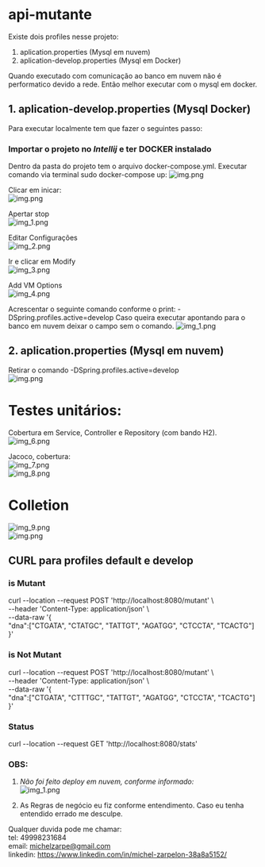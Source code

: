 # api-mutante

Existe dois profiles nesse projeto:
1. aplication.properties (Mysql em nuvem)
2. aplication-develop.properties (Mysql em Docker)

Quando executado com comunicação ao banco em nuvem não é performatico devido a rede. Então melhor executar com o mysql em docker.

## 1. aplication-develop.properties (Mysql Docker)

Para executar localmente tem que fazer o seguintes passo:  
### Importar o projeto no **_Intellij_** e ter **DOCKER** instalado

Dentro da pasta do projeto tem o arquivo docker-compose.yml.
Executar comando via terminal sudo docker-compose up:
![img.png](img.png)

Clicar em inicar:  
![img.png](img/img.png)

Apertar stop  
![img_1.png](img/img_1.png)  

Editar Configurações  
![img_2.png](img/img_2.png)

Ir e clicar em Modify  
![img_3.png](img/img_3.png)
  
Add VM Options  
![img_4.png](img/img_4.png)

Acrescentar o seguinte comando conforme o print: -DSpring.profiles.active=develop
Caso queira executar apontando para o banco em nuvem deixar o campo sem o comando.
![img_1.png](img/_img_1.png)

## 2. aplication.properties (Mysql em nuvem)  
Retirar o comando -DSpring.profiles.active=develop  
![img.png](img/_img.png)
  
# Testes unitários:  
Cobertura em Service, Controller e Repository (com bando H2).  
![img_6.png](img/img_6.png)  

Jacoco, cobertura:   
![img_7.png](img/img_7.png)  
![img_8.png](img/img_8.png)  
    
# Colletion   
![img_9.png](img/img_9.png)    
![img.png](img/img_.png)

## CURL para profiles default e develop
### is Mutant  
curl --location --request POST 'http://localhost:8080/mutant' \  
--header 'Content-Type: application/json' \  
--data-raw '{  
    "dna":["CTGATA", "CTATGC", "TATTGT", "AGATGG", "CTCCTA", "TCACTG"]  
}'    

### is Not Mutant

curl --location --request POST 'http://localhost:8080/mutant' \  
--header 'Content-Type: application/json' \  
--data-raw '{  
    "dna":["CTGATA", "CTTTGC", "TATTGT", "AGATGG", "CTCCTA", "TCACTG"]  
}'
  

### Status  
curl --location --request GET 'http://localhost:8080/stats'  

### OBS: 
1. _Não foi feito deploy em nuvem, conforme informado:_  
![img_1.png](img/img_1_.png)

2. As Regras de negócio eu fiz conforme entendimento. Caso eu tenha entendido errado me desculpe. 

Qualquer duvida pode me chamar:  
tel: 49998231684  
email: michelzarpe@gmail.com  
linkedin: https://www.linkedin.com/in/michel-zarpelon-38a8a5152/

